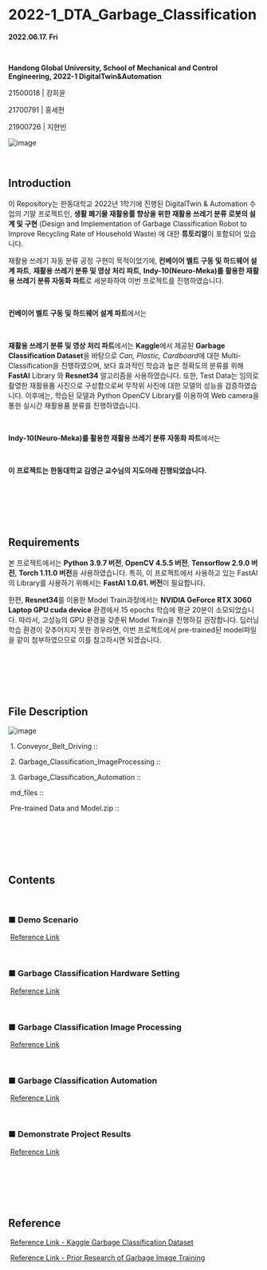 # 2022-1_DTA_Garbage_Classification

**2022.06.17. Fri**

​	

**Handong Global University, School of Mechanical and Control Engineering, 2022-1 DigitalTwin&Automation**

21500018 | 강희윤

21700791 | 홍세현

21900726 | 지현빈


![image](https://user-images.githubusercontent.com/84533279/173822161-78baf6a8-6bdf-46b9-a990-63b9ed181984.png)


​	

## Introduction

이 Repository는 한동대학교 2022년 1학기에 진행된 DigitalTwin & Automation 수업의 기말 프로젝트인, **생활 폐기물 재활용률 향상을 위한 재활용 쓰레기 분류 로봇의 설계 및 구현** (Design and Implementation of Garbage Classification Robot to Improve Recycling Rate of Household Waste) 에 대한 **튜토리얼**이 포함되어 있습니다.

재활용 쓰레기 자동 분류 공정 구현이 목적이었기에, **컨베이어 벨트 구동 및 하드웨어 설계 파트**, **재활용 쓰레기 분류 및 영상 처리 파트**, **Indy-10(Neuro-Meka)를 활용한 재활용 쓰레기 분류 자동화 파트**로 세분화하여 이번 프로젝트를 진행하였습니다.

​	

**컨베이어 벨트 구동 및 하드웨어 설계 파트**에서는 

​	

**재활용 쓰레기 분류 및 영상 처리 파트**에서는 **Kaggle**에서 제공된 **Garbage Classification Dataset**을 바탕으로 *Can, Plastic, Cardboard*에 대한 Multi-Classification을 진행하였으며, 보다 효과적인 학습과 높은 정확도의 분류를 위해 **FastAI** Library 와 **Resnet34** 알고리즘을 사용하였습니다. 또한, Test Data는 임의로 촬영한 재활용품 사진으로 구성함으로써 무작위 사진에 대한 모델의 성능을 검증하였습니다. 이후에는, 학습된 모델과 Python OpenCV Library를 이용하여 Web camera을 통한 실시간 재활용품 분류를 진행하였습니다.

​	

**Indy-10(Neuro-Meka)를 활용한 재활용 쓰레기 분류 자동화 파트**에서는 

​	

**이 프로젝트는 한동대학교 김영근 교수님의 지도아래 진행되었습니다.**

​	

​	

​	

## Requirements

본 프로젝트에서는 **Python 3.9.7 버전**, **OpenCV 4.5.5 버전**, **Tensorflow 2.9.0 버전**, **Torch 1.11.0 버전**을 사용하였습니다. 특히, 이 프로젝트에서 사용하고 있는  FastAI의 Library를 사용하기 위해서는 **FastAI 1.0.61. 버전**이 필요합니다.

한편, **Resnet34**를 이용한 Model Train과정에서는 **NVIDIA GeForce RTX 3060 Laptop GPU cuda device** 환경에서 15 epochs 학습에 평균 20분이 소모되었습니다. 따라서, 고성능의 GPU 환경을 갖춘뒤 Model Train을 진행하길 권장합니다. 딥러닝 학습 환경이 갖추어지지 못한 경우라면, 이번 프로젝트에서 pre-trained된 model파일을 같이 첨부하였으므로 이를 참고하시면 되겠습니다. 

​	

​	

​	

## File Description

![image](https://user-images.githubusercontent.com/84533279/174224313-cc17a366-6973-43c0-802f-f85579121361.png)

​	1. Conveyor_Belt_Driving :: 

​	2. Garbage_Classification_ImageProcessing ::

​	3. Garbage_Classification_Automation ::

​	md_files ::

​	Pre-trained Data and Model.zip ::

​

​

​
## Contents

​	

### ■ Demo Scenario  

​		[Reference Link](https://github.com/Hongsehyun/2022_1_DigitalTwin_Automation/blob/main/Project%20%232/md_files/1.%20Demo_Scenario.md)

​	

### ■ Garbage Classification Hardware Setting

​		[Reference Link](https://github.com/Hongsehyun/2022_1_DigitalTwin_Automation/blob/main/Project%20%232/md_files/2.%20Garbage_Classification_Hardware_Setting.md)

​	

### ■ Garbage Classification Image Processing

​		[Reference Link](https://github.com/Hongsehyun/2022_1_DigitalTwin_Automation/blob/main/Project%20%232/md_files/3.%20Garbage_Classification_Image_Processing.md)

​	

### ■ Garbage Classification Automation

​		[Reference Link](https://github.com/Hongsehyun/2022_1_DigitalTwin_Automation/blob/main/Project%20%232/md_files/4.%20Garbage_Classification_Automation.md)

​	

### ■ Demonstrate Project Results

​		[Reference Link](https://github.com/Hongsehyun/2022_1_DigitalTwin_Automation/blob/main/Project%20%232/md_files/5.%20Demonstrate_Project_Result.md)

​	

​	

​	

## Reference

​		[Reference Link - Kaggle Garbage Classification Dataset](https://www.kaggle.com/datasets/asdasdasasdas/garbage-classification)

​		[Reference Link - Prior Research of Garbage Image Training](https://github.com/gibiee/Trash_Classification)

